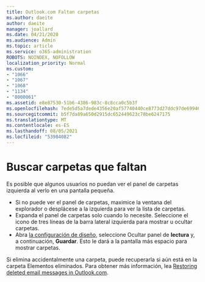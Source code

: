 ```yaml
---
title: Outlook.com Faltan carpetas
ms.author: daeite
author: daeite
manager: joallard
ms.date: 04/21/2020
ms.audience: Admin
ms.topic: article
ms.service: o365-administration
ROBOTS: NOINDEX, NOFOLLOW
localization_priority: Normal
ms.custom:
- "1066"
- "1067"
- "1068"
- "1134"
- "8000061"
ms.assetid: e8e87530-51b6-4386-983c-8c8cca0c5b3f
ms.openlocfilehash: 7ede5d5a7dede4356e20af57740440ce8773d27ddc97de699466ad05c1c7a4bb
ms.sourcegitcommit: b5f7da89a650d2915dc652449623c78be6247175
ms.translationtype: MT
ms.contentlocale: es-ES
ms.lasthandoff: 08/05/2021
ms.locfileid: "53984082"
---
```

# <a name="find-missing-folders"></a>Buscar carpetas que faltan

Es posible que algunos usuarios no puedan ver el panel de carpetas izquierda al verlo en una pantalla pequeña.

- Si no puede ver el panel de carpetas, maximice la ventana del explorador o desplácese a la izquierda para ver la lista de carpetas.
- Expanda el panel de carpetas solo cuando lo necesite. Seleccione el icono de tres líneas de la barra lateral izquierda para mostrar u ocultar carpetas.
- Abra [la configuración de diseño,](https://outlook.live.com/mail/options/mail/layout) seleccione Ocultar panel de **lectura** y, a continuación, **Guardar**. Esto le dará a la pantalla más espacio para mostrar carpetas.

Si elimina accidentalmente una carpeta, puede recuperarla si aún está en la carpeta Elementos eliminados. Para obtener más información, lea [Restoring deleted email messages in Outlook.com](https://support.office.com/article/cf06ab1b-ae0b-418c-a4d9-4e895f83ed50).
